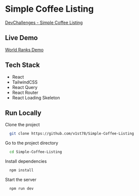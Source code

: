 # Simple Coffee Listing

[DevChallenges - Simple Coffee Listing](https://devchallenges.io/challenge/45)

## Live Demo

[World Ranks Demo](https://simple-coffee-listing.web.app/)

## Tech Stack

- React
- TailwindCSS
- React Query
- React Router
- React Loading Skeleton

## Run Locally

Clone the project

```bash
  git clone https://github.com/v1st78/Simple-Coffee-Listing
```

Go to the project directory

```bash
  cd Simple-Coffee-Listing
```

Install dependencies

```bash
  npm install
```

Start the server

```bash
  npm run dev
```
